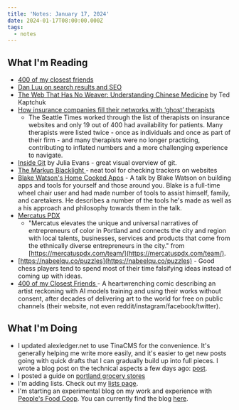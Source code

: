 ```yaml
---
title: 'Notes: January 17, 2024'
date: 2024-01-17T08:00:00.000Z
tags:
  - notes
---
```


## What I'm Reading

* [400 of my closest friends](https://catandgirl.com/4000-of-my-closest-friends/)
* [Dan Luu on search results and SEO](https://danluu.com/seo-spam/)
* [The Web That Has No Weaver: Understanding Chinese Medicine](https://bookshop.org/p/books/the-web-that-has-no-weaver-understanding-chinese-medicine-ted-kaptchuk/10175540?ean=9780809228409) by Ted Kaptchuk
* [How insurance companies fill their networks with ‘ghost’ therapists](https://www.seattletimes.com/seattle-news/mental-health/how-insurance-companies-fill-their-networks-with-ghost-therapists/)
  * The Seattle Times worked through the list of therapists on insurance websites and only 19 out of 400 had availability for patients. Many therapists were listed twice - once as individuals and once as part of their firm - and many therapists were no longer practicing, contributing to inflated numbers and a more challenging experience to navigate.
* [Inside Git](https://wizardzines.com/comics/inside-git/) by Julia Evans - great visual overview of git.
* [The Markup Blacklight ](https://themarkup.org/blacklight)- neat tool for checking trackers on websites
* [Blake Watson's Home Cooked Apps](https://blakewatson.com/journal/magnoliajs-2023-the-joys-of-home-cooked-apps/) - A talk by Blake Watson on building apps and tools for yourself and those around you. Blake is a full-time wheel chair user and had made number of tools to assist himself, family, and caretakers. He describes a number of the tools he's made as well as a his approach and philosophy towards them in the talk.
* [Mercatus PDX](https://mercatuspdx.com/)
  * "Mercatus elevates the unique and universal narratives of entrepreneurs of color in Portland and connects the city and region with local talents, businesses, services and products that come from the ethnically diverse entrepreneurs in the city." from [https://mercatuspdx.com/team/](https://mercatuspdx.com/team/).
* [https://nabeelqu.co/puzzles](https://nabeelqu.co/puzzles) - Good chess players tend to spend most of their time falsifying ideas instead of coming up with ideas.
* [400 of my Closest Friends ](https://catandgirl.com/4000-of-my-closest-friends/)- A heartwrenching comic describing an artist reckoning with AI models training and using their works without consent, after decades of delivering art to the world for free on public channels (their website, not even reddit/instagram/facebook/twitter).

## What I'm Doing

* I updated alexledger.net to use TinaCMS for the convenience. It's generally helping me write more easily, and it's easier to get new posts going with quick drafts that I can gradually build up into full pieces. I wrote a blog post on the technical aspects a few days ago: [post](/posts/a-brief-look-at-tinacms).
* I posted a guide on [portland grocery stores](/guides/portland-grocery-stores)
* I'm adding lists. Check out my [lists page](/lists).
* I'm starting an experimental blog on my work and experience with [People's Food Coop](https://peoples.coop). You can currently find the blog [here](https://alexatpeoples.micro.blog/).
